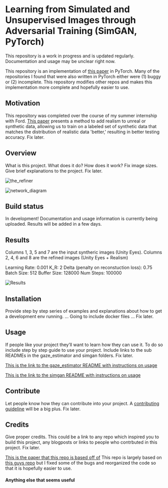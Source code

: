 # Learning from Simulated and Unsupervised Images through Adversarial Training (SimGAN, PyTorch)
This repository is a work in progress and is updated regularly. Documentation and usage may be unclear right now.

This repository is an implementation of [this paper](https://arxiv.org/abs/1612.07828) in PyTorch. Many of the repositories I found that were also written in PyTorch either were (1) buggy or (2) incomplete. This repository modifies other repos and makes this implementation more complete and hopefully easier to use. 

## Motivation
This repository was completed over the course of my summer internship with Ford. [This paper](https://arxiv.org/abs/1612.07828) presents a method to add realism to unreal or synthetic data, allowing us to train on a labeled set of synthetic data that matches the distribution of realistic data 'better,' resulting in better testing accuracy. Fix later.


## Overview
What is this project. What does it do? How does it work? Fix image sizes. Give brief explanations to the project. Fix later.

![the_refiner](https://github.ford.com/DMERRIC5/Learning-from-Simulated-and-Unsupervised-Images-through-Adversarial-Training-SimGAN-PyTorch-/blob/master/images/refiner.png)

![network_diagram](https://github.ford.com/DMERRIC5/Learning-from-Simulated-and-Unsupervised-Images-through-Adversarial-Training-SimGAN-PyTorch-/blob/master/images/network_architecture.png)

## Build status
In development! Documentation and usage information is currently being uploaded. Results will be added in a few days.

## Results
Columns 1, 3, 5 and 7 are the input syntheric images (Unity Eyes). 
Columns 2, 4, 6 and 8 are the refined images (Unity Eyes + Realism)

Learning Rate: 0.001
K_R: 2
Delta (penalty on reconstuction loss): 0.75
Batch Size: 512
Buffer Size: 128000
Num Steps: 100000

![Results](https://github.com/dmerrick520/Learning-from-Simulated-and-Unsupervised-Images-through-Adversarial-Training-SimGAN-PyTorch/blob/master/images/001_2_P75_512_128000_100000.jpg)

## Installation
Provide step by step series of examples and explanations about how to get a development env running.
... Going to include docker files ... Fix later.

## Usage
If people like your project they’ll want to learn how they can use it. To do so include step by step guide to use your project.
Include links to the sub READMEs in the gaze_estimator and simgan folders. Fix later.

[This is the link to the gaze_estimator README with instructions on usage](/gaze_estimator/README.md)

[This is the link to the simgan README with instructions on usage](/simgan/README.md)

## Contribute
Let people know how they can contribute into your project. A [contributing guideline](https://github.com/zulip/zulip-electron/blob/master/CONTRIBUTING.md) will be a big plus. Fix later.

## Credits
Give proper credits. This could be a link to any repo which inspired you to build this project, any blogposts or links to people who contrbuted in this project. Fix later.

[This is the paper that this repo is based off of](https://arxiv.org/abs/1612.07828)
This repo is largely based on [this guys repo](https://github.com/automan000/SimGAN_PyTorch) but I fixed some of the bugs and reorganized the code so that it is hopefully easier to use.

#### Anything else that seems useful

